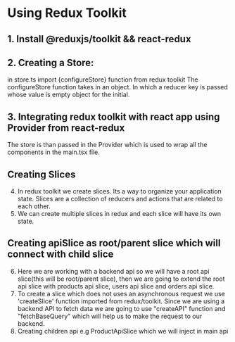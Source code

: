 # Using Redux Toolkit

<!-- Redux Theory -->

## 1. Install @reduxjs/toolkit && react-redux

## 2. Creating a Store:

in store.ts import {configureStore} function from redux toolkit
The configureStore function takes in an object. In which a reducer key is passed whose value is empty object for the initial.

## 3. Integrating redux toolkit with react app using Provider from react-redux

The store is than passed in the Provider which is used to wrap all the components in the main.tsx file.

## Creating Slices

4. In redux toolkit we create slices. Its a way to organize your application state. Slices are a collection of reducers and actions that are related to each other.
5. We can create multiple slices in redux and each slice will have its own state.

## Creating apiSlice as root/parent slice which will connect with child slice

6. Here we are working with a backend api so we will have a root api slice(this will be root/parent slice), then we are going to extend the root api slice with products api slice, users api slice and orders api slice.
7. To create a slice which does not uses an asynchronous request we use 'createSlice' function imported from redux/toolkit. Since we are using a backend API to fetch data we are going to use "createAPI" function and "fetchBaseQuery" which will help us to make the request to our backend.
8. Creating children api e.g ProductApiSlice which we will inject in main api
